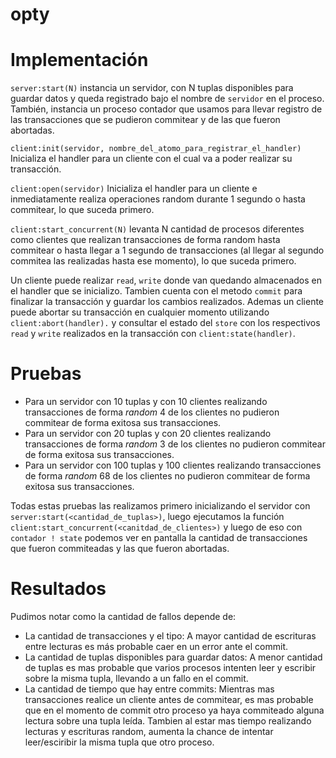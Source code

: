 opty
=====

Implementación
===========
`server:start(N)` instancia un servidor, con N tuplas disponibles para guardar datos
y queda registrado bajo el nombre de `servidor` en el proceso. También, instancia un proceso contador que usamos para 
llevar registro de las transacciones que se pudieron commitear y de las que fueron abortadas.

`client:init(servidor, nombre_del_atomo_para_registrar_el_handler)` Inicializa el handler para un cliente con el cual 
va a poder realizar su transacción.

`client:open(servidor)` Inicializa el handler para un cliente e inmediatamente realiza operaciones random durante 1 
segundo o hasta commitear, lo que suceda primero.

`client:start_concurrent(N)` levanta N cantidad de procesos diferentes como clientes que realizan transacciones de 
forma random hasta commitear o hasta llegar a 1 segundo de transacciones (al llegar al segundo commitea las realizadas 
hasta ese momento), lo que suceda primero.

Un cliente puede realizar `read`, `write` donde van quedando almacenados en el handler que se inicializo.
Tambien cuenta con el metodo `commit` para finalizar la transacción y guardar los cambios realizados.
Ademas un cliente puede abortar su transacción en cualquier momento utilizando `client:abort(handler).`
y consultar el estado del `store` con los respectivos `read` y `write` realizados en la transacción con `client:state(handler)`.

Pruebas
============
* Para un servidor con 10 tuplas y con 10 clientes realizando transacciones de forma _random_ 4 de los clientes no pudieron commitear de forma exitosa sus transacciones.
* Para un servidor con 20 tuplas y con 20 clientes realizando transacciones de forma _random_ 3 de los clientes no pudieron commitear de forma exitosa sus transacciones.
* Para un servidor con 100 tuplas y 100 clientes realizando transacciones de forma _random_ 68 de los clientes no pudieron commitear de forma exitosa sus transacciones.


Todas estas pruebas las realizamos primero inicializando el servidor con `server:start(<cantidad_de_tuplas>)`, luego 
ejecutamos la función `client:start_concurrent(<canitdad_de_clientes>)` y luego de eso con `contador ! state` podemos 
ver en pantalla la cantidad de transacciones que fueron commiteadas y las que fueron abortadas.  
 
Resultados
============

Pudimos notar como la cantidad de fallos depende de:

* La cantidad de transacciones y el tipo: A mayor cantidad de escrituras entre lecturas es más probable caer en un error
 ante el commit.
* La cantidad de tuplas disponibles para guardar datos: A menor cantidad de tuplas es  mas probable que varios procesos 
intenten leer y escribir sobre la misma tupla, llevando a un fallo en el commit.
* La cantidad de tiempo que hay entre commits: Mientras mas transacciones realice un cliente antes de commitear, es mas probable que en el 
momento de commit otro proceso ya haya commiteado alguna lectura sobre una tupla leída. Tambien al estar mas tiempo 
realizando lecturas y escrituras random, aumenta la chance de intentar leer/esciribir la misma tupla que otro proceso.
